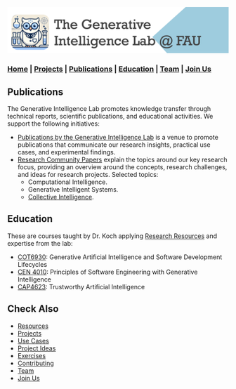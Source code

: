 ![GenI-Lab Banner](./images/genilab-banner.png)

### [Home](README.md) | [Projects](PROJECTS.md) | [Publications](KNOWLEDGE.md#publications) | [Education](KNOWLEDGE.md#education) | [Team](PEOPLE.md) |  [Join Us](JOINING.md)


## Publications

The Generative Intelligence Lab promotes knowledge transfer through technical reports, scientific publications, and educational activities. We support the following initiatives:

* [Publications by the Generative Intelligence Lab](https://medium.com/generative-intelligence-lab) is a venue to promote publications that communicate our research insights, practical use cases, and experimental findings. 
* [Research Community Papers](https://medium.com/generative-intelligence-lab/community-papers-series-ebacc91b47ea) explain the topics around our key research focus, providing an overview around the concepts, research challenges, and ideas for research projects. Selected topics:
    * Computational Intelligence.
    * Generative Intelligent Systems.
    * [Collective Intelligence](https://medium.com/generative-intelligence-lab/collective-intelligence-concepts-and-research-opportunities-6130ef044114).

<!-- ![GenI-Lab Research Topics](./images/genilab-research.png) --> 


<!-- ## Scientific Publications -->

## Education

These are courses taught by Dr. Koch applying [Research Resources](./PROJECTS.md#resources) and expertise from the lab:

* [COT6930](https://fau.simplesyllabus.com/en-US/doc/nre6c4z6g/Spring-2025-1-Full-Term-COT-6930-001-Topics-in-Computer-Science?mode=view): Generative Artificial Intelligence and Software Development Lifecycles
* [CEN 4010](https://fau.simplesyllabus.com/doc/yolipf0x2/Spring-2025-1-Full-Term-CEN-4010-001-Prin-Software-Engineering?mode=view): Principles of Software Engineering with Generative Intelligence
* [CAP4623](https://fau.simplesyllabus.com/en-US/doc/h6c9776hw/Fall-2024-1-Full-Term-CAP-4623-001-?mode=view): Trustworthy Artificial Intelligence



## Check Also

* [Resources](PROJECTS.md#resources)
* [Projects](PROJECTS.md)
* [Use Cases](PROJECTS.md#use-cases)
* [Project Ideas](JOINING.md#project-ideas)
* [Exercises](EXERCISES.md)
* [Contributing](CONTRIBUTING.md)
* [Team](PEOPLE.md)
* [Join Us](JOINING.md)
  
